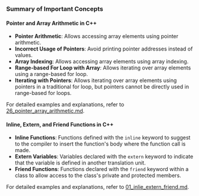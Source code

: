 ### Summary of Important Concepts

#### Pointer and Array Arithmetic in C++
- **Pointer Arithmetic**: Allows accessing array elements using pointer arithmetic.
- **Incorrect Usage of Pointers**: Avoid printing pointer addresses instead of values.
- **Array Indexing**: Allows accessing array elements using array indexing.
- **Range-based For Loop with Array**: Allows iterating over array elements using a range-based for loop.
- **Iterating with Pointers**: Allows iterating over array elements using pointers in a traditional for loop, but pointers cannot be directly used in range-based for loops.

For detailed examples and explanations, refer to [26_pointer_array_arithmetic.md](26_pointer_array_arithmetic.md).

#### Inline, Extern, and Friend Functions in C++
- **Inline Functions**: Functions defined with the `inline` keyword to suggest to the compiler to insert the function's body where the function call is made.
- **Extern Variables**: Variables declared with the `extern` keyword to indicate that the variable is defined in another translation unit.
- **Friend Functions**: Functions declared with the `friend` keyword within a class to allow access to the class's private and protected members.

For detailed examples and explanations, refer to [01_inlie_extern_friend.md](01_inlie_extern_friend.md).